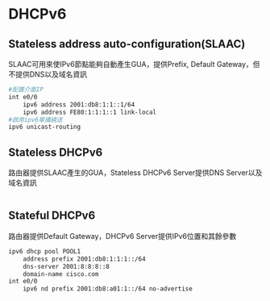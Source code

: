 # DHCPv6 #

## Stateless address auto-configuration(SLAAC) ##

SLAAC可用來使IPv6節點能夠自動產生GUA，提供Prefix, Default Gateway，但不提供DNS以及域名資訊

```bash
#配置介面IP
int e0/0
    ipv6 address 2001:db8:1:1::1/64 
    ipv6 address FE80:1:1:1::1 link-local
#啟用ipv6單播繞送
ipv6 unicast-routing 
```

## Stateless DHCPv6 ## 

路由器提供SLAAC產生的GUA，Stateless DHCPv6 Server提供DNS Server以及域名資訊

```bash

```

## Stateful DHCPv6 ## 

路由器提供Default Gateway，DHCPv6 Server提供IPv6位置和其餘參數 

```bash
ipv6 dhcp pool POOL1
    address prefix 2001:db8:1:1:1::/64
    dns-server 2001:8:8:8::8
    domain-name cisco.com 
int e0/0
    ipv6 nd prefix 2001:db8:a01:1::/64 no-advertise
```




